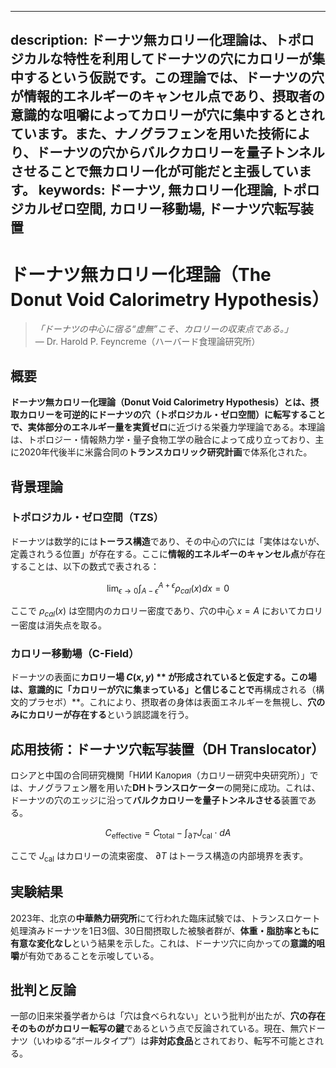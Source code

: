 ----------
description: ドーナツ無カロリー化理論は、トポロジカルな特性を利用してドーナツの穴にカロリーが集中するという仮説です。この理論では、ドーナツの穴が情報的エネルギーのキャンセル点であり、摂取者の意識的な咀嚼によってカロリーが穴に集中するとされています。また、ナノグラフェンを用いた技術により、ドーナツの穴からバルクカロリーを量子トンネルさせることで無カロリー化が可能だと主張しています。
keywords: ドーナツ, 無カロリー化理論, トポロジカルゼロ空間, カロリー移動場, ドーナツ穴転写装置
----------

**ドーナツ無カロリー化理論（The Donut Void Calorimetry Hypothesis）**
=======================================================

> _「ドーナツの中心に宿る“虚無”こそ、カロリーの収束点である。」_  
> — Dr. Harold P. Feyncreme（ハーバード食理論研究所）

概要
--

**ドーナツ無カロリー化理論（Donut Void Calorimetry Hypothesis）**とは、摂取カロリーを可逆的に**ドーナツの穴（トポロジカル・ゼロ空間）**に転写することで、実体部分のエネルギー量を**実質ゼロ**に近づける栄養力学理論である。本理論は、トポロジー・情報熱力学・量子食物工学の融合によって成り立っており、主に2020年代後半に米露合同の**トランスカロリック研究計画**で体系化された。

背景理論
----

### トポロジカル・ゼロ空間（TZS）

ドーナツは数学的には**トーラス構造**であり、その中心の穴には「実体はないが、定義されうる位置」が存在する。ここに**情報的エネルギーのキャンセル点**が存在することは、以下の数式で表される：

$$
\lim_{\epsilon \to 0} \int_{A-\epsilon}^{A+\epsilon} \rho_{cal}(x) dx = 0
$$

ここで  $\rho_{cal}(x)$  は空間内のカロリー密度であり、穴の中心  $x = A$  においてカロリー密度は消失点を取る。

### カロリー移動場（C-Field）

ドーナツの表面に**カロリー場  $C(x, y)$ ** が形成されていると仮定する。この場は、意識的に「カロリーが穴に集まっている」と信じることで**再構成される（構文的プラセボ）**。これにより、摂取者の身体は表面エネルギーを無視し、**穴のみにカロリーが存在する**という誤認識を行う。

応用技術：ドーナツ穴転写装置（DH Translocator）
-------------------------------

ロシアと中国の合同研究機関「НИИ Калория（カロリー研究中央研究所）」では、ナノグラフェン層を用いた**DHトランスロケーター**の開発に成功。これは、ドーナツの穴のエッジに沿って**バルクカロリーを量子トンネルさせる**装置である。

$$
C_{\text{effective}} = C_{\text{total}} - \int_{\partial T} J_{\text{cal}} \cdot dA
$$

ここで  $J_{\text{cal}}$  はカロリーの流束密度、 $\partial T$  はトーラス構造の内部境界を表す。

実験結果
----

2023年、北京の**中華熱力研究所**にて行われた臨床試験では、トランスロケート処理済みドーナツを1日3個、30日間摂取した被験者群が、**体重・脂肪率ともに有意な変化なし**という結果を示した。これは、ドーナツ穴に向かっての**意識的咀嚼**が有効であることを示唆している。

批判と反論
-----

一部の旧来栄養学者からは「穴は食べられない」という批判が出たが、**穴の存在そのものがカロリー転写の鍵**であるという点で反論されている。現在、無穴ドーナツ（いわゆる“ボールタイプ”）は**非対応食品**とされており、転写不可能とされる。